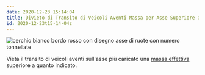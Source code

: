 ```yaml
---
date: 2020-12-23 15:14:04
title: Divieto di Transito di Veicoli Aventi Massa per Asse Superiore al Limite
id: 2020-12-23t15-14-04z
---
```


![cerchio bianco bordo rosso con disegno asse di ruote con numero
tonnellate](./images/divieto-transito-massa-asse.png)

Vieta il transito di veicoli aventi sull'asse più caricato una
[massa effettiva](./2020-12-23t15-16-21z.md) superiore a quanto indicato.
